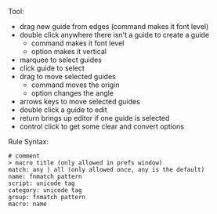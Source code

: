 Tool:

* drag new guide from edges (command makes it font level)
* double click anywhere there isn't a guide to create a guide
  * command makes it font level
  * option makes it vertical
* marquee to select guides
* click guide to select
* drag to move selected guides
  * command moves the origin
  * option changes the angle
* arrows keys to move selected guides
* double click a guide to edit
* return brings up editor if one guide is selected
* control click to get some clear and convert options

Rule Syntax:

```
# comment
> macro title (only allowed in prefs window)
match: any | all (only allowed once, any is the default)
name: fnmatch pattern
script: unicode tag
category: unicode tag
group: fnmatch pattern
macro: name
```